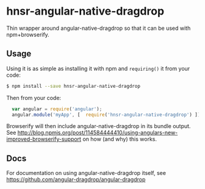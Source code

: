 # hnsr-angular-native-dragdrop
Thin wrapper around angular-native-dragdrop so that it can be used with npm+browserify.

## Usage 

Using it is as simple as installing it with npm and `requiring()` it from your code:

```bash
$ npm install --save hnsr-angular-native-dragdrop
```

Then from your code:

```javascript
  var angular = require('angular');
  angular.module('myApp', [  require('hnsr-angular-native-dragdrop') ]);
```

Browserify will then include angular-native-dragdrop in its bundle output. See http://blog.npmjs.org/post/114584444410/using-angulars-new-improved-browserify-support on how (and why) this works.

## Docs

For documentation on using angular-native-dragdrop itself, see https://github.com/angular-dragdrop/angular-dragdrop
